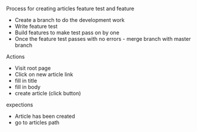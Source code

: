 Process for creating articles feature test and feature

- Create a branch to do the development work
- Write feature test
- Build features to make test pass on by one
- Once the feature test passes with no errors - merge branch with master branch

Actions

- Visit root page
- Click on new article link
- fill in title
- fill in body
- create article (click button)

expections

- Article has been created
- go to articles path